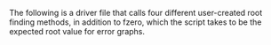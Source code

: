 The following is a driver file that calls four different user-created root finding methods, in addition to fzero, which the script takes to be the expected root value for error graphs. 

